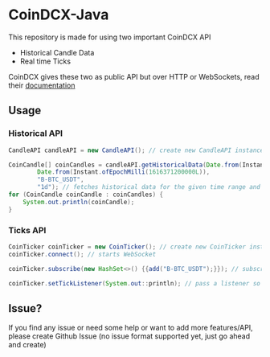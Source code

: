 # CoinDCX-Java

This repository is made for using two important CoinDCX API
- Historical Candle Data
- Real time Ticks

CoinDCX gives these two as public API but over HTTP or WebSockets, read their [documentation](https://coindcx-official.github.io/rest-api/)

## Usage

### Historical API

```java
CandleAPI candleAPI = new CandleAPI(); // create new CandleAPI instance 

CoinCandle[] coinCandles = candleAPI.getHistoricalData(Date.from(Instant.ofEpochMilli(1616284800000L)),
        Date.from(Instant.ofEpochMilli(1616371200000L)),
        "B-BTC_USDT",
        "1d"); // fetches historical data for the given time range and candle period (i.e., candle interval)
for (CoinCandle coinCandle : coinCandles) {
    System.out.println(coinCandle);
}
```

### Ticks API

```java
CoinTicker coinTicker = new CoinTicker(); // create new CoinTicker instance (can be used across multi-threads)
coinTicker.connect(); // starts WebSocket

coinTicker.subscribe(new HashSet<>() {{add("B-BTC_USDT");}}); // subscribes for BTC-USDT pair via Binance exchange

coinTicker.setTickListener(System.out::println); // pass a listener so that you can add your business logic
```


## Issue?

If you find any issue or need some help or want to add more features/API, please create Github Issue (no issue format supported yet, just go ahead and create)
